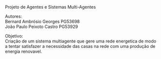 Projeto de Agentes e Sistemas Multi-Agentes

Autores: <br>
Bernard Ambrósio Georges PG53698 <br>
João Paulo Peixoto Castro PG53929 

Objetivo: <br>
Criação de um sistema multiagente que gere uma rede energetica de modo a tentar satisfazer a necessidade das casas na rede com uma produção de energia renovavel.




